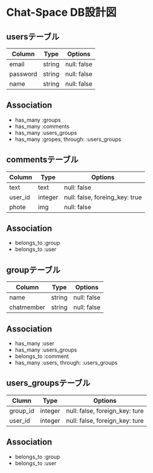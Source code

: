 # Chat-Space DB設計図
## usersテーブル
|Column|Type|Options|
|------|----|-------|
|email|string|null: false|
|password|string|null: false|
|name|string|null: false|
## Association
- has_many :groups
- has_many :comments
- has_many :users_groups
- has_many :gropes, through: :users_groups

## commentsテーブル
|Column|Type|Options|
|------|----|-------|
|text|text|null: false|
|user_id|integer|null: false, foreing_key: true|
|phote|img|null: false|
## Association
- belongs_to :group
- belongs_to :user

## groupテーブル
|Column|Type|Options|
|------|----|-------|
|name|string|null: false|
|chatmember|string|null: false|
## Association
- has_many :user
- has_many :users_groups
- belongs_to :comment
- has_many :users, through: :users_groups

## users_groupsテーブル
|Clumn|Type|Options|
|-----|----|-------|
|group_id|integer|null: false, foreign_key: ture|
|user_id|integer|null: false, foreign_key: ture|
## Association
- belongs_to :group
- belongs_to :user